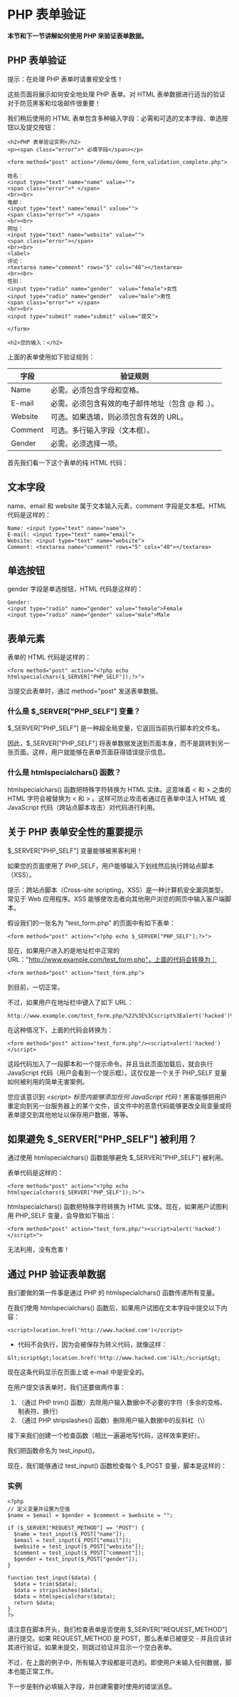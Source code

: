 
# PHP 表单验证


**本节和下一节讲解如何使用 PHP 来验证表单数据。**

## PHP 表单验证

提示：在处理 PHP 表单时请重视安全性！

这些页面将展示如何安全地处理 PHP 表单。对 HTML 表单数据进行适当的验证对于防范黑客和垃圾邮件很重要！

我们稍后使用的 HTML 表单包含多种输入字段：必需和可选的文本字段、单选按钮以及提交按钮：

```
<h2>PHP 表单验证实例</h2>
<p><span class="error">* 必填字段</span></p>

<form method="post" action="/demo/demo_form_validation_complete.php">

姓名：
<input type="text" name="name" value="">
<span class="error">* </span>
<br><br>
电邮：
<input type="text" name="email" value="">
<span class="error">* </span>
<br><br>
网址：
<input type="text" name="website" value="">
<span class="error"></span>
<br><br>
<label>
评论：
<textarea name="comment" rows="5" cols="40"></textarea>
<br><br>
性别：
<input type="radio" name="gender"  value="female">女性
<input type="radio" name="gender"  value="male">男性
<span class="error">* </span>
<br><br>
<input type="submit" name="submit" value="提交">

</form>

<h2>您的输入：</h2>

```

上面的表单使用如下验证规则：

| 字段 | 验证规则 |
| --- | --- |
| Name | 必需。必须包含字母和空格。 |
| E-mail | 必需。必须包含有效的电子邮件地址（包含 @ 和 .）。 |
| Website | 可选。如果选填，则必须包含有效的 URL。 |
| Comment | 可选。多行输入字段（文本框）。 |
| Gender | 必需。必须选择一项。 |

首先我们看一下这个表单的纯 HTML 代码：

## 文本字段

name、email 和 website 属于文本输入元素，comment 字段是文本框。HTML 代码是这样的：

```
Name: <input type="text" name="name">
E-mail: <input type="text" name="email">
Website: <input type="text" name="website">
Comment: <textarea name="comment" rows="5" cols="40"></textarea>

```

## 单选按钮

gender 字段是单选按钮，HTML 代码是这样的：

```
Gender:
<input type="radio" name="gender" value="female">Female
<input type="radio" name="gender" value="male">Male

```

## 表单元素

表单的 HTML 代码是这样的：

```
<form method="post" action="<?php echo htmlspecialchars($_SERVER["PHP_SELF"]);?>">

```

当提交此表单时，通过 method="post" 发送表单数据。

### 什么是 $_SERVER["PHP_SELF"] 变量？

$_SERVER["PHP_SELF"] 是一种超全局变量，它返回当前执行脚本的文件名。

因此，$_SERVER["PHP_SELF"] 将表单数据发送到页面本身，而不是跳转到另一张页面。这样，用户就能够在表单页面获得错误提示信息。

### 什么是 htmlspecialchars() 函数？

htmlspecialchars() 函数把特殊字符转换为 HTML 实体。这意味着 &lt; 和 &gt; 之类的 HTML 字符会被替换为 &lt; 和 &gt; 。这样可防止攻击者通过在表单中注入 HTML 或 JavaScript 代码（跨站点脚本攻击）对代码进行利用。

## 关于 PHP 表单安全性的重要提示

$_SERVER["PHP_SELF"] 变量能够被黑客利用！

如果您的页面使用了 PHP_SELF，用户能够输入下划线然后执行跨站点脚本（XSS）。

提示：跨站点脚本（Cross-site scripting，XSS）是一种计算机安全漏洞类型，常见于 Web 应用程序。XSS 能够使攻击者向其他用户浏览的网页中输入客户端脚本。

假设我们的一张名为 "test_form.php" 的页面中有如下表单：

```
<form method="post" action="<?php echo $_SERVER["PHP_SELF"];?>">

```

现在，如果用户进入的是地址栏中正常的 URL："http://www.example.com/test_form.php"，上面的代码会转换为：

```
<form method="post" action="test_form.php">

```

到目前，一切正常。

不过，如果用户在地址栏中键入了如下 URL：

```
http://www.example.com/test_form.php/%22%3E%3Cscript%3Ealert('hacked')%3C/script%3E

```

在这种情况下，上面的代码会转换为：

```
<form method="post" action="test_form.php"/><script>alert('hacked')</script>

```

这段代码加入了一段脚本和一个提示命令。并且当此页面加载后，就会执行 JavaScript 代码（用户会看到一个提示框）。这仅仅是一个关于 PHP_SELF 变量如何被利用的简单无害案例。

您应该意识到 _&lt;script&gt; 标签内能够添加任何 JavaScript 代码_！黑客能够把用户重定向到另一台服务器上的某个文件，该文件中的恶意代码能够更改全局变量或将表单提交到其他地址以保存用户数据，等等。

## 如果避免 $_SERVER["PHP_SELF"] 被利用？

通过使用 htmlspecialchars() 函数能够避免 $_SERVER["PHP_SELF"] 被利用。

表单代码是这样的：

```
<form method="post" action="<?php echo htmlspecialchars($_SERVER["PHP_SELF"]);?>">

```

htmlspecialchars() 函数把特殊字符转换为 HTML 实体。现在，如果用户试图利用 PHP_SELF 变量，会导致如下输出：

```
<form method="post" action="test_form.php/"><script>alert('hacked')</script>">

```

无法利用，没有危害！

## 通过 PHP 验证表单数据

我们要做的第一件事是通过 PHP 的 htmlspecialchars() 函数传递所有变量。

在我们使用 htmlspecialchars() 函数后，如果用户试图在文本字段中提交以下内容：

```
<script>location.href('http://www.hacked.com')</script>

```

- 代码不会执行，因为会被保存为转义代码，就像这样：

```
&lt;script&gt;location.href('http://www.hacked.com')&lt;/script&gt;

```

现在这条代码显示在页面上或 e-mail 中是安全的。

在用户提交该表单时，我们还要做两件事：

1.  （通过 PHP trim() 函数）去除用户输入数据中不必要的字符（多余的空格、制表符、换行）
2.  （通过 PHP stripslashes() 函数）删除用户输入数据中的反斜杠（\）

接下来我们创建一个检查函数（相比一遍遍地写代码，这样效率更好）。

我们把函数命名为 test_input()。

现在，我们能够通过 test_input() 函数检查每个 $_POST 变量，脚本是这样的：

### 实例

```
<?php
// 定义变量并设置为空值
$name = $email = $gender = $comment = $website = "";

if ($_SERVER["REQUEST_METHOD"] == "POST") {
  $name = test_input($_POST["name"]);
  $email = test_input($_POST["email"]);
  $website = test_input($_POST["website"]);
  $comment = test_input($_POST["comment"]);
  $gender = test_input($_POST["gender"]);
}

function test_input($data) {
  $data = trim($data);
  $data = stripslashes($data);
  $data = htmlspecialchars($data);
  return $data;
}
?>

```



请注意在脚本开头，我们检查表单是否使用 $_SERVER["REQUEST_METHOD"] 进行提交。如果 REQUEST_METHOD 是 POST，那么表单已被提交 - 并且应该对其进行验证。如果未提交，则跳过验证并显示一个空白表单。

不过，在上面的例子中，所有输入字段都是可选的。即使用户未输入任何数据，脚本也能正常工作。

下一步是制作必填输入字段，并创建需要时使用的错误消息。

